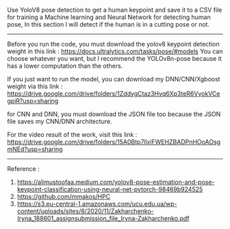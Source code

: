 Use YoloV8 pose detection to get a human keypoint and save it to a CSV file for training a Machine learning and Neural Network for detecting human pose, In this section I will detect if the human is in a cutting pose or not.

--------------------------------------------------------------------------------------------------------------------------------

Before you run the code, you must download the yolov8 keypoint detection weight in this link :
https://docs.ultralytics.com/tasks/pose/#models 
You can choose whatever you want, but I recommend the YOLOv8n-pose because it has a lower computation than the others.

If you just want to run the model, you can download my DNN/CNN/Xgboost weight via this link :
https://drive.google.com/drive/folders/1ZddvgCtaz3Hvq6Xp3teR6VyokVCegpiR?usp=sharing

for CNN and DNN, you must download the JSON file too because the JSON file saves my CNN/DNN architecture.

For the video result of the work, visit this link :
https://drive.google.com/drive/folders/15A0Btp7llxlFWEHZBADPnHOoAOsgmNEd?usp=sharing

-------------------------------------------------------------------------------------------------------------------------------

Reference :

1. https://alimustoofaa.medium.com/yolov8-pose-estimation-and-pose-keypoint-classification-using-neural-net-pytorch-98469b924525
2. https://github.com/mmakos/HPC
3. https://s3.eu-central-1.amazonaws.com/ucu.edu.ua/wp-content/uploads/sites/8/2020/11/Zakharchenko-Iryna_188601_assignsubmission_file_Iryna-Zakharchenko.pdf
